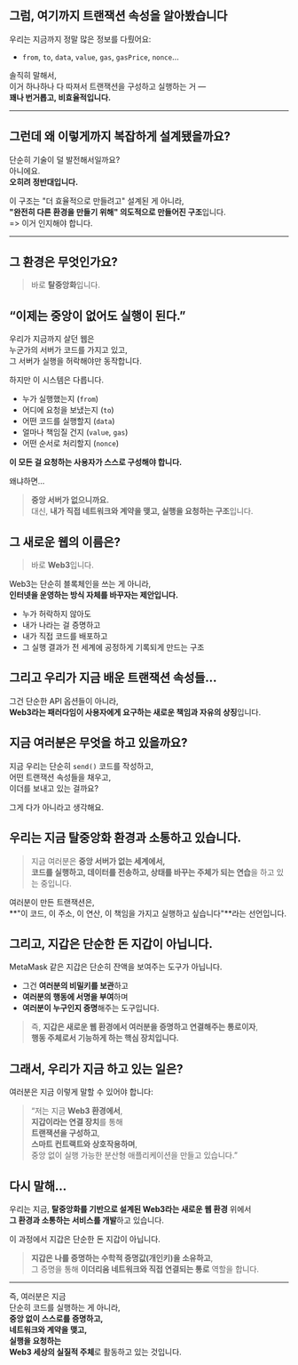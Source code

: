 ## 그럼, 여기까지 트랜잭션 속성을 알아봤습니다

우리는 지금까지 정말 많은 정보를 다뤘어요:

- `from`, `to`, `data`, `value`, `gas`, `gasPrice`, `nonce`…

솔직히 말해서,  
이거 하나하나 다 따져서 트랜잭션을 구성하고 실행하는 거 —  
**꽤나 번거롭고, 비효율적입니다.**

---

## 그런데 왜 이렇게까지 복잡하게 설계됐을까요?

단순히 기술이 덜 발전해서일까요?  
아니에요.  
**오히려 정반대입니다.**

이 구조는 "더 효율적으로 만들려고" 설계된 게 아니라,  
**"완전히 다른 환경을 만들기 위해" 의도적으로 만들어진 구조**입니다.  
=> 이거 인지해야 합니다.

---

## 그 환경은 무엇인가요?

> 바로 **탈중앙화**입니다.

## “이제는 중앙이 없어도 실행이 된다.”

우리가 지금까지 살던 웹은  
누군가의 서버가 코드를 가지고 있고,  
그 서버가 실행을 허락해야만 동작합니다.

하지만 이 시스템은 다릅니다.

- 누가 실행했는지 (`from`)
- 어디에 요청을 보냈는지 (`to`)
- 어떤 코드를 실행할지 (`data`)
- 얼마나 책임질 건지 (`value`, `gas`)
- 어떤 순서로 처리할지 (`nonce`)

**이 모든 걸 요청하는 사용자가 스스로 구성해야 합니다.**

왜냐하면…

> **중앙 서버가 없으니까요.**  
> 대신, **내가 직접 네트워크와 계약을 맺고, 실행을 요청하는 구조**입니다.

## 그 새로운 웹의 이름은?

> 바로 **Web3**입니다.

Web3는 단순히 블록체인을 쓰는 게 아니라,  
**인터넷을 운영하는 방식 자체를 바꾸자는 제안입니다.**

- 누가 허락하지 않아도
- 내가 나라는 걸 증명하고
- 내가 직접 코드를 배포하고
- 그 실행 결과가 전 세계에 공정하게 기록되게 만드는 구조

## 그리고 우리가 지금 배운 트랜잭션 속성들…

그건 단순한 API 옵션들이 아니라,  
**Web3라는 패러다임이 사용자에게 요구하는 새로운 책임과 자유의 상징**입니다.

## 지금 여러분은 무엇을 하고 있을까요?

지금 우리는 단순히 `send()` 코드를 작성하고,  
어떤 트랜잭션 속성들을 채우고,  
이더를 보내고 있는 걸까요?

그게 다가 아니라고 생각해요.

## 우리는 지금 탈중앙화 환경과 소통하고 있습니다.

> 지금 여러분은 **중앙 서버가 없는 세계에서,  
> 코드를 실행하고, 데이터를 전송하고, 상태를 바꾸는 주체가 되는 연습**을 하고 있는 중입니다.

여러분이 만든 트랜잭션은,  
**"이 코드, 이 주소, 이 연산, 이 책임을 가지고 실행하고 싶습니다"**라는 선언입니다.

## 그리고, 지갑은 단순한 돈 지갑이 아닙니다.

MetaMask 같은 지갑은 단순히 잔액을 보여주는 도구가 아닙니다.

- 그건 **여러분의 비밀키를 보관**하고
- **여러분의 행동에 서명을 부여**하며
- **여러분이 누구인지 증명**해주는 도구입니다.

> 즉, **지갑은 새로운 웹 환경에서 여러분을 증명하고 연결해주는 통로이자**,  
> **행동 주체로서 기능하게 하는 핵심 장치입니다.**

## 그래서, 우리가 지금 하고 있는 일은?

여러분은 지금 이렇게 말할 수 있어야 합니다:

> “저는 지금 **Web3 환경에서**,  
> **지갑이라는 연결 장치**를 통해  
> **트랜잭션을 구성하고**,  
> **스마트 컨트랙트와 상호작용하며**,  
> 중앙 없이 실행 가능한 분산형 애플리케이션을 만들고 있습니다.”

## 다시 말해…

우리는 지금, **탈중앙화를 기반으로 설계된 Web3라는 새로운 웹 환경** 위에서  
**그 환경과 소통하는 서비스를 개발**하고 있습니다.

이 과정에서 지갑은 단순한 돈 지갑이 아닙니다.

> **지갑은 나를 증명하는 수학적 증명값(개인키)을 소유하고**,  
> 그 증명을 통해 **이더리움 네트워크와 직접 연결되는 통로** 역할을 합니다.

---

즉, 여러분은 지금  
단순히 코드를 실행하는 게 아니라,  
**중앙 없이 스스로를 증명하고,  
네트워크와 계약을 맺고,  
실행을 요청하는**  
**Web3 세상의 실질적 주체**로 활동하고 있는 것입니다.
